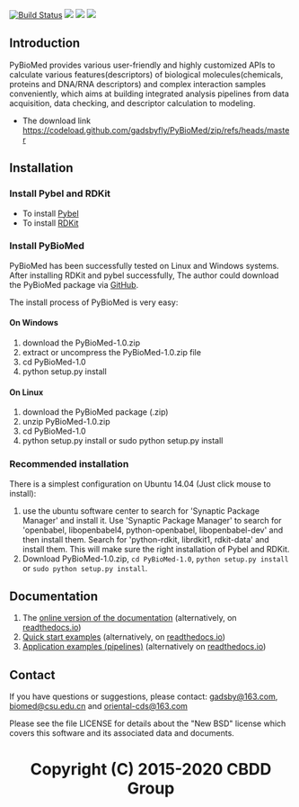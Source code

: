 [![Build Status](https://travis-ci.org/gadsbyfly/PyBioMed.svg?branch=master)](https://travis-ci.org/gadsbyfly/PyBioMed)
![](https://img.shields.io/pypi/l/Django.svg) ![](https://img.shields.io/badge/dependencies-rdkit%2C%20pybel-green.svg)
![](https://img.shields.io/badge/platforms-linux%2C%20windows-brightgreen.svg)


## Introduction
PyBioMed provides various user-friendly and highly customized APIs to calculate various features(descriptors) of biological molecules(chemicals, proteins and DNA/RNA descriptors) and complex interaction samples conveniently, which aims at building integrated analysis pipelines from data acquisition, data checking, and descriptor calculation to modeling.
- The download link  https://codeload.github.com/gadsbyfly/PyBioMed/zip/refs/heads/master

## Installation
### Install Pybel and RDKit
* To install [Pybel](http://openbabel.org/docs/current/UseTheLibrary/PythonInstall.html)
* To install [RDKit](http://www.rdkit.org/docs/Install.html)

### Install PyBioMed
PyBioMed has been successfully tested on Linux and Windows systems. After installing RDKit and pybel successfully, The author could download the PyBioMed package via [GitHub](https://codeload.github.com/gadsbyfly/PyBioMed/zip/refs/heads/master).

The install process of PyBioMed is very easy:

#### On Windows

1. download the PyBioMed-1.0.zip
2. extract or uncompress the PyBioMed-1.0.zip file
3. cd PyBioMed-1.0
4. python setup.py install

#### On Linux

1. download the PyBioMed package (.zip)
2. unzip PyBioMed-1.0.zip
3. cd PyBioMed-1.0
4. python setup.py install or sudo python setup.py install

### Recommended installation
There is a simplest configuration on Ubuntu 14.04 (Just click mouse to install):

1. use the ubuntu software center to search for 'Synaptic Package Manager' and
   install it. Use 'Synaptic Package Manager' to search for 'openbabel,
   libopenbabel4, python-openbabel, libopenbabel-dev' and then install them.
   Search for 'python-rdkit, librdkit1, rdkit-data' and install them. This will
   make sure the right installation of Pybel and RDKit.
2. Download PyBioMed-1.0.zip, `cd PyBioMed-1.0`, `python setup.py install` or `sudo python setup.py install`.

## Documentation

1. The [online version of the documentation](http://projects.scbdd.com/pybiomed/index.html) (alternatively, on [readthedocs.io](http://pybiomed.readthedocs.io/en/latest/))
2. [Quick start examples](http://projects.scbdd.com/pybiomed/User_guide.html) (alternatively, on [readthedocs.io](http://pybiomed.readthedocs.io/en/latest/User_guide.html))
3. [Application examples (pipelines)](http://projects.scbdd.com/pybiomed/application.html) (alternatively on [readthedocs.io](http://pybiomed.readthedocs.io/en/latest/application.html))

## Contact
If you have questions or suggestions, please contact:
gadsby@163.com, biomed@csu.edu.cn and oriental-cds@163.com

Please see the file LICENSE for details about the "New BSD"
license which covers this software and its associated data and
documents.


# <center> Copyright (C) 2015-2020 CBDD Group </center>
